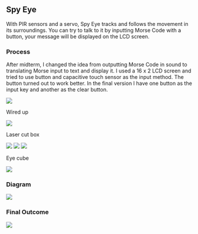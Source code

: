 ## Spy Eye
  With PIR sensors and a servo, Spy Eye tracks and follows the movement in its surroundings. You can try to talk to it by inputting Morse Code with a button, your message will be displayed on the LCD screen.

### Process
  After midterm, I changed the idea from outputting Morse Code in sound to translating Morse input to text and display it. I used a 16 x 2 LCD screen and tried to use button and capacitive touch sensor as the input method. The button turned out to work better. In the final version I have one button as the input key and another as the clear button.
<html>
  <img src = "https://github.com/jllluo/DigitalElectronics/blob/master/Final/images/lcd.JPG">
</html>

Wired up
<html>
  <img src = "https://github.com/jllluo/DigitalElectronics/blob/master/Final/images/wired.JPG">
</html>

Laser cut box
<html>
  <img src = "https://github.com/jllluo/DigitalElectronics/blob/master/Final/images/box.JPG">
</html>
<html>
  <img src = "https://github.com/jllluo/DigitalElectronics/blob/master/Final/images/boxed.JPG">
</html>
<html>
  <img src = "https://github.com/jllluo/DigitalElectronics/blob/master/Final/images/boxtop.JPG">
</html>

Eye cube
<html>
  <img src = "https://github.com/jllluo/DigitalElectronics/blob/master/Final/images/eyecube.jpg">
</html>

### Diagram
<html>
  <img src = "https://github.com/jllluo/DigitalElectronics/blob/master/Final/images/schematic_final.jpg">
</html>

### Final Outcome
<html>
  <img src = "https://github.com/jllluo/DigitalElectronics/blob/master/Final/images/spyeye.jpg">
</html>
